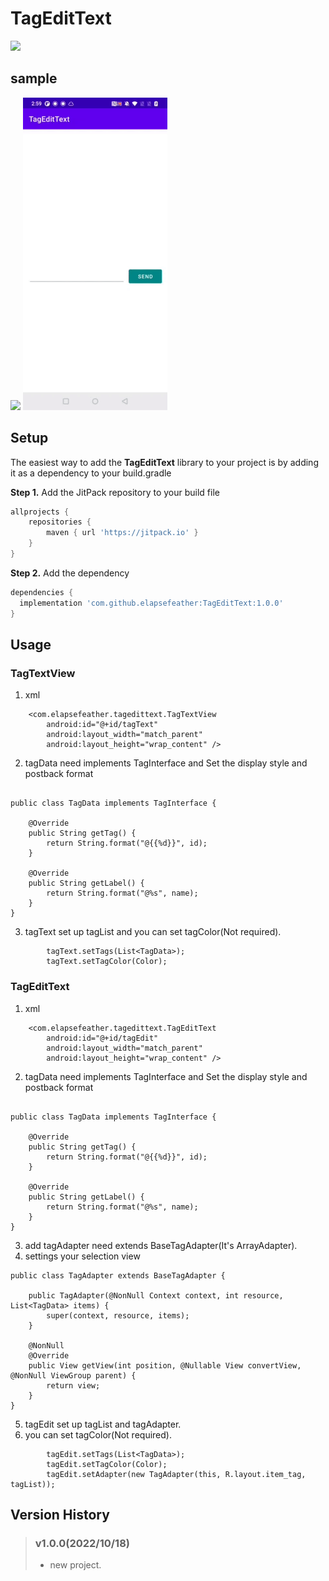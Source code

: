# TagEditText

[![](https://jitpack.io/v/elapsefeather/TagEditText.svg)](https://jitpack.io/#elapsefeather/TagEditText)

## sample

<img src="https://github.com/elapsefeather/TagEditText/blob/b0240c3949324cec3c65fac92afbaecfff11d74a/screenshots/TagEditText.gif" height="500">  <img src="https://github.com/elapsefeather/TagEditText/blob/b0240c3949324cec3c65fac92afbaecfff11d74a/screenshots/TagEditText2.gif" height="500">

## Setup

The easiest way to add the **TagEditText** library to your project is by adding it as a dependency
to your build.gradle

**Step 1.** Add the JitPack repository to your build file

```gradle
allprojects {
    repositories {
        maven { url 'https://jitpack.io' }
    }
}
```

**Step 2.** Add the dependency

```gradle
dependencies {
  implementation 'com.github.elapsefeather:TagEditText:1.0.0'
}
```

## Usage

### TagTextView

1. xml

```
    <com.elapsefeather.tagedittext.TagTextView
        android:id="@+id/tagText"
        android:layout_width="match_parent"
        android:layout_height="wrap_content" />
```

2. tagData need implements TagInterface and Set the display style and postback format

```

public class TagData implements TagInterface {

    @Override
    public String getTag() {
        return String.format("@{{%d}}", id);
    }

    @Override
    public String getLabel() {
        return String.format("@%s", name);
    }
}

```

3. tagText set up tagList and you can set tagColor(Not required).

```
        tagText.setTags(List<TagData>);
        tagText.setTagColor(Color);
```

### TagEditText

1. xml

```
    <com.elapsefeather.tagedittext.TagEditText
        android:id="@+id/tagEdit"
        android:layout_width="match_parent"
        android:layout_height="wrap_content" />
```

2. tagData need implements TagInterface and Set the display style and postback format

```

public class TagData implements TagInterface {

    @Override
    public String getTag() {
        return String.format("@{{%d}}", id);
    }

    @Override
    public String getLabel() {
        return String.format("@%s", name);
    }
}

```

3. add tagAdapter need extends BaseTagAdapter(It's ArrayAdapter).
4. settings your selection view

```
public class TagAdapter extends BaseTagAdapter {

    public TagAdapter(@NonNull Context context, int resource, List<TagData> items) {
        super(context, resource, items);
    }

    @NonNull
    @Override
    public View getView(int position, @Nullable View convertView, @NonNull ViewGroup parent) {
        return view;
    }
}
```

5. tagEdit set up tagList and tagAdapter.
6. you can set tagColor(Not required).

```
        tagEdit.setTags(List<TagData>);
        tagEdit.setTagColor(Color);
        tagEdit.setAdapter(new TagAdapter(this, R.layout.item_tag, tagList));
```

## Version History

> ### v1.0.0(2022/10/18)
> - new project.